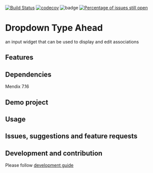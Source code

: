 [![Build Status](https://travis-ci.org/FlockOfBirds/camera.svg?branch=feature%2Finitial)](https://travis-ci.org/FlockOfBirds/camera "Travis build status")
[![codecov](https://codecov.io/gh/flockofbirds/camera/graph/badge.svg?/branch=feature%2Finitial)](https://codecov.io/gh/flockofbirds/camera "Percentage of code coverage")
![badge](https://img.shields.io/badge/mendix-7.11.0-green.svg)
[![Percentage of issues still open](http://isitmaintained.com/badge/open/FlockOfBirds/camera.svg)](http://isitmaintained.com/project/FlockOfBirds/camera "Percentage of issues still open")

# Dropdown Type Ahead
an input widget that can be used to display and edit associations

## Features


## Dependencies
Mendix 7.16

## Demo project

## Usage

## Issues, suggestions and feature requests


## Development and contribution
Please follow [development guide](/development.md)
